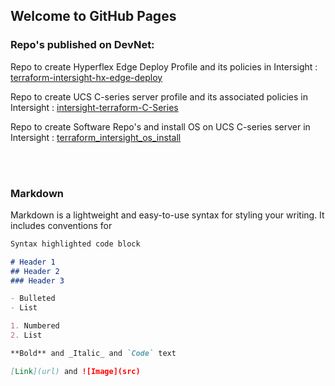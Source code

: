 ## Welcome to GitHub Pages

### Repo's published on DevNet: 

Repo to create Hyperflex Edge Deploy Profile and its policies in Intersight : 
[terraform-intersight-hx-edge-deploy](https://developer.cisco.com/codeexchange/github/repo/sandkum5/terraform-intersight-hx-edge-deploy)

Repo to create UCS C-series server profile and its associated policies in Intersight : 
[intersight-terraform-C-Series](https://developer.cisco.com/codeexchange/github/repo/sandkum5/intersight-terraform-C-Series)

Repo to create Software Repo's and install OS on UCS C-series server in Intersight : 
[terraform_intersight_os_install](https://developer.cisco.com/codeexchange/github/repo/sandkum5/terraform_intersight_os_install)

<br/><br/>



### Markdown

Markdown is a lightweight and easy-to-use syntax for styling your writing. It includes conventions for

```markdown
Syntax highlighted code block

# Header 1
## Header 2
### Header 3

- Bulleted
- List

1. Numbered
2. List

**Bold** and _Italic_ and `Code` text

[Link](url) and ![Image](src)
```


